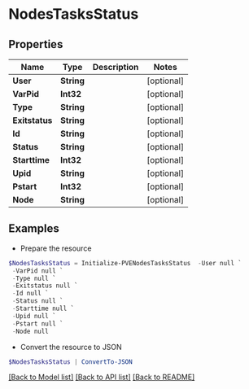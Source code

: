 # NodesTasksStatus
## Properties

Name | Type | Description | Notes
------------ | ------------- | ------------- | -------------
**User** | **String** |  | [optional] 
**VarPid** | **Int32** |  | [optional] 
**Type** | **String** |  | [optional] 
**Exitstatus** | **String** |  | [optional] 
**Id** | **String** |  | [optional] 
**Status** | **String** |  | [optional] 
**Starttime** | **Int32** |  | [optional] 
**Upid** | **String** |  | [optional] 
**Pstart** | **Int32** |  | [optional] 
**Node** | **String** |  | [optional] 

## Examples

- Prepare the resource
```powershell
$NodesTasksStatus = Initialize-PVENodesTasksStatus  -User null `
 -VarPid null `
 -Type null `
 -Exitstatus null `
 -Id null `
 -Status null `
 -Starttime null `
 -Upid null `
 -Pstart null `
 -Node null
```

- Convert the resource to JSON
```powershell
$NodesTasksStatus | ConvertTo-JSON
```

[[Back to Model list]](../README.md#documentation-for-models) [[Back to API list]](../README.md#documentation-for-api-endpoints) [[Back to README]](../README.md)

